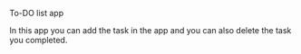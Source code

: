 To-DO list app 

In this app you can add the task in the app and you can also delete  the task you completed.
